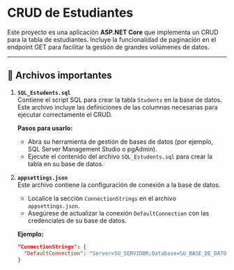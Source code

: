 # CRUD de Estudiantes

Este proyecto es una aplicación **ASP.NET Core** que implementa un CRUD para la tabla de estudiantes. Incluye la funcionalidad de paginación en el endpoint GET para facilitar la gestión de grandes volúmenes de datos.

---

## 📂 Archivos importantes

1. **`SQL_Estudents.sql`**  
   Contiene el script SQL para crear la tabla `Students` en la base de datos. Este archivo incluye las definiciones de las columnas necesarias para ejecutar correctamente el CRUD.  

   **Pasos para usarlo:**
   - Abra su herramienta de gestión de bases de datos (por ejemplo, SQL Server Management Studio o pgAdmin).
   - Ejecute el contenido del archivo `SQL_Estudents.sql` para crear la tabla en su base de datos.

2. **`appsettings.json`**  
   Este archivo contiene la configuración de conexión a la base de datos.  

   - Localice la sección `ConnectionStrings` en el archivo `appsettings.json`.  
   - Asegúrese de actualizar la conexión `DefaultConnection` con las credenciales de su base de datos.

   **Ejemplo:**
   ```json
   "ConnectionStrings": {
     "DefaultConnection": "Server=SU_SERVIDOR;Database=SU_BASE_DE_DATOS;User Id=SU_USUARIO;Password=SU_CONTRASEÑA;"
   }
